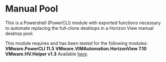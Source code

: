# Manual Pool

This is a Powershell (PowerCLI) module with exported functions necessary to automate
replacing the full-clone desktops in a Horizon View manual desktop pool.

This module requires and has been tested for the following modules:
**VMware.PowerCLI 11.5**
**VMware.VIMAutomation.HorizonView 7.10**
**VMware.HV.Helper v1.3** Available [here](https://github.com/vmware/PowerCLI-Example-Scripts).
